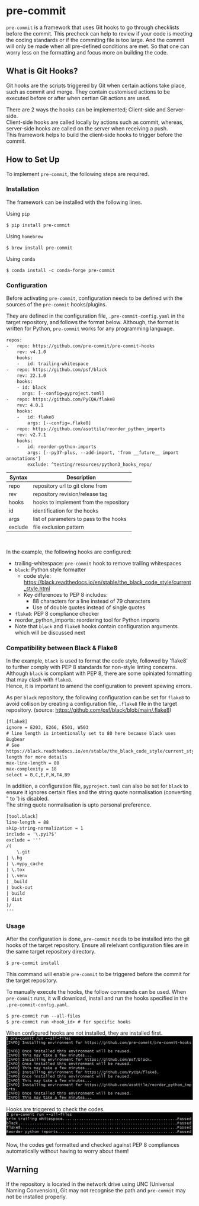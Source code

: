 # pre-commit
`pre-commit` is a framework that uses Git hooks to go through checklists before the commit. 
This precheck can help to review if your code is meeting the coding standards or if the commiting file is too large.
And the commit will only be made when all pre-defined conditions are met. 
So that one can worry less on the formatting and focus more on building the code.

## What is Git Hooks?
Git hooks are the scripts triggered by Git when certain actions take place, such as commit and merge.
They contain customised actions to be executed before or after when certian Git actions are used. 

There are 2 ways the hooks can be implemented; Client-side and Server-side.<br>
Client-side hooks are called locally by actions such as commit, whereas, server-side hooks are called on the server when receiving a push.<br>
This framework helps to build the client-side hooks to trigger before the commit.

## How to Set Up
To implement `pre-commit`, the following steps are required.

### Installation
The framework can be installed with the following lines.

Using `pip`

    $ pip install pre-commit

Using `homebrew`

    $ brew install pre-commit

Using `conda`

    $ conda install -c conda-forge pre-commit

### Configuration
Before activating `pre-commit`, configuration needs to be defined with 
the sources of the `pre-commit` hooks/plugins.<br>

They are defined in the configuration file, `.pre-commit-config.yaml` in the target repository,
and follows the format below. Although, the format is written for Python, `pre-commit` works
for any programming language.

    repos:
    -   repo: https://github.com/pre-commit/pre-commit-hooks
        rev: v4.1.0
        hooks:
        -   id: trailing-whitespace
    -   repo: https://github.com/psf/black
        rev: 22.1.0
        hooks:
        - id: black
          args: [--config=pyproject.toml]
    -   repo: https://github.com/PyCQA/flake8
        rev: 4.0.1
        hooks:
        -   id: flake8
            args: [--config=.flake8]
    -   repo: https://github.com/asottile/reorder_python_imports
        rev: v2.7.1
        hooks:
        -   id: reorder-python-imports
            args: [--py37-plus, --add-import, 'from __future__ import annotations']
            exclude: ^testing/resources/python3_hooks_repo/

|Syntax|Description|
|------|-----------|
|repo|repository url to git clone from|
|rev|repository revision/release tag|
|hooks|hooks to implement from the repository|
|id|identification for the hooks
|args|list of parameters to pass to the hooks|
|exclude|file exclusion pattern|
<br>

In the example, the following hooks are configured:
- trailing-whitespace: `pre-commit` hook to remove trailing whitespaces
- `black`: Python style formatter 
  - code style: https://black.readthedocs.io/en/stable/the_black_code_style/current_style.html
  - Key differences to PEP 8 includes: 
    - 88 characters for a line instead of 79 characters
    - Use of double quotes instead of single quotes
- `flake8`: PEP 8 compliance checker
- reorder_python_imports: reordering tool for Python imports
- Note that `black` and `flake8` hooks contain configuration arguments which will be discussed next

### Compatibility between Black & Flake8
In the example, `black` is used to format the code style, followed by 'flake8' to further 
comply with PEP 8 standards for non-style linting concerns.<br>
Although `black` is compliant with PEP 8, there are some
opiniated formatting that may clash with `flake8`. <br>
Hence, it is important to amend the configuration to prevent spewing errors. 

As per `black` repository, the following configuration can be set for `flake8` to
avoid collison by creating a configuration file, `.flake8` file in the target repository.
(source: https://github.com/psf/black/blob/main/.flake8)

    [flake8]
    ignore = E203, E266, E501, W503
    # line length is intentionally set to 80 here because black uses Bugbear
    # See https://black.readthedocs.io/en/stable/the_black_code_style/current_style.html#line-length for more details
    max-line-length = 80
    max-complexity = 18
    select = B,C,E,F,W,T4,B9

In addition, a configuration file, `pyproject.toml` can also be set for `black` to ensure it ignores certain files and the string quote normalisation (converting " to ') is disabled.<br>
The string quote normalisation is upto personal preference. 

    [tool.black]
    line-length = 88
    skip-string-normalization = 1
    include = '\.pyi?$'
    exclude = '''
    /(
        \.git
    | \.hg
    | \.mypy_cache
    | \.tox
    | \.venv
    | _build
    | buck-out
    | build
    | dist
    )/
    '''

### Usage
After the configuration is done, `pre-commit` needs to be installed into the git hooks of the 
target repository. Ensure all relelvant configuration files are in the same target repository
directory. 

    $ pre-commit install

This command will enable `pre-commit` to be triggered before the commit for the target repository.

To manually execute the hooks, the follow commands can be used. When `pre-commit` runs, it will 
download, install and run the hooks specified in the `.pre-commit-config.yaml`.

    $ pre-commit run --all-files
    $ pre-commit run <hook_id> # for specific hooks

When configured hooks are not installed, they are installed first.<br>
![pre_commit_hook_installation](https://github.com/TravisH0301/learning/blob/master/images/pre_commit_hook_installation.jpg)

Hooks are triggered to check the codes.<br>
![pre_commit_check](https://github.com/TravisH0301/learning/blob/master/images/pre_commit_check.jpg)

Now, the codes get formatted and checked against PEP 8 compliances automatically without having to 
worry about them!

## Warning
If the repository is located in the network drive using UNC (Universal Naming Convension), 
Git may not recognise the path and `pre-commit` may not be installed properly. 

